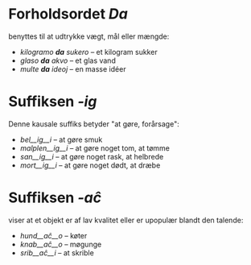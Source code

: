 # Forholdsordet *Da*

benyttes til at udtrykke vægt, mål eller mængde:

- *kilogramo __da__ sukero* – et kilogram sukker
- *glaso __da__ akvo* – et glas vand
- *multe __da__ ideoj* – en masse idéer

# Suffiksen *-ig*

Denne kausale suffiks betyder "at gøre, forårsage":

- *bel__ig__i* – at gøre smuk
- *malplen__ig__i* – at gøre noget tom, at tømme
- *san__ig__i* – at gøre noget rask, at helbrede
- *mort__ig__i* – at gøre noget dødt, at dræbe

# Suffiksen *-aĉ*

viser at et objekt er af lav kvalitet eller er upopulær blandt den talende:

- *hund__aĉ__o* – køter
- *knab__aĉ__o* – møgunge
- *srib__aĉ__i* – at skrible
 

